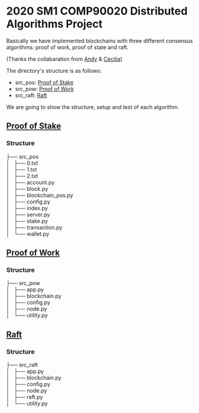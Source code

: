 # 2020 SM1 COMP90020 Distributed Algorithms Project
Basically we have implemented blockchains with three different consensus algorithms: proof of work, proof of state and raft. 

(Thanks the collabaration from [Andy](https://github.com/AndyFromTaiwan) & [Cecilia](https://github.com/cecilia726276))

The directory's structure is as follows: 

- src_pos: [Proof of Stake](#pos)
- src_pow: [Proof of Work](#pow)
- src_raft: [Raft](#raft)

We are going to show the structure, setup and test of each algorithm.

## [Proof of Stake](#pos)

### Structure

├── src_pos  
│   ├── 0.txt  
│   ├── 1.txt  
│   ├── 2.txt   
│   ├── account.py  
│   ├── block.py  
│   ├── blockchain_pos.py  
│   ├── config.py  
│   ├── index.py  
│   ├── server.py  
│   ├── stake.py  
│   ├── transaction.py  
│   └── wallet.py  


## [Proof of Work](#pow)

### Structure

├── src_pow  
│   ├── app.py  
│   ├── blockchain.py  
│   ├── config.py  
│   ├── node.py  
│   └── utility.py  


## [Raft](#raft)

### Structure

├── src_raft  
│   ├── app.py  
│   ├── blockchain.py  
│   ├── config.py  
│   ├── node.py  
│   ├── raft.py  
│   └── utility.py  
